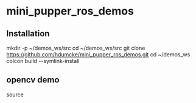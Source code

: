 # mini_pupper_ros_demos

## Installation

mkdir -p ~/demos_ws/src
cd ~/demos_ws/src
git clone https://github.com/hdumcke/mini_pupper_ros_demos.git
cd ~/demos_ws
colcon build --symlink-install

## opencv demo
source 
